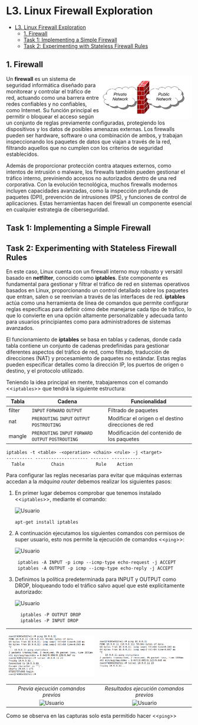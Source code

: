 # L3. Linux Firewall Exploration

- [L3. Linux Firewall Exploration](#l3-linux-firewall-exploration)
  - [1. Firewall](#1-firewall)
  - [Task 1: Implementing a Simple Firewall](#task-1-implementing-a-simple-firewall)
  - [Task 2: Experimenting with Stateless Firewall Rules](#task-2-experimenting-with-stateless-firewall-rules)

## 1. Firewall

<div>
  <img src="./assets/firewall.png" alt="Image" width="50%" align="right" />

  <p>Un <strong>firewall</strong> es un sistema de seguridad informática diseñado para monitorear y controlar el tráfico de red, actuando como una barrera entre redes confiables y no confiables, como Internet. Su función principal es permitir o bloquear el acceso según un conjunto de reglas previamente configuradas, protegiendo los dispositivos y los datos de posibles amenazas externas. Los firewalls pueden ser hardware, software o una combinación de ambos, y trabajan inspeccionando los paquetes de datos que viajan a través de la red, filtrando aquellos que no cumplen con los criterios de seguridad establecidos.
  </p>
</div>

Además de proporcionar protección contra ataques externos, como intentos de intrusión o malware, los firewalls también pueden gestionar el tráfico interno, previniendo accesos no autorizados dentro de una red corporativa. Con la evolución tecnológica, muchos firewalls modernos incluyen capacidades avanzadas, como la inspección profunda de paquetes (DPI), prevención de intrusiones (IPS), y funciones de control de aplicaciones. Estas herramientas hacen del firewall un componente esencial en cualquier estrategia de ciberseguridad.

## Task 1: Implementing a Simple Firewall

## Task 2: Experimenting with Stateless Firewall Rules

En este caso, Linux cuenta con un firewall interno muy robusto y versátil basado en **netfilter**, conocido como **iptables**. Este componente es fundamental para gestionar y filtrar el tráfico de red en sistemas operativos basados en Linux, proporcionando un control detallado sobre los paquetes que entran, salen o se reenvían a través de las interfaces de red. **iptables** actúa como una herramienta de línea de comandos que permite configurar reglas específicas para definir cómo debe manejarse cada tipo de tráfico, lo que lo convierte en una opción altamente personalizable y adecuada tanto para usuarios principiantes como para administradores de sistemas avanzados.

El funcionamiento de **iptables** se basa en tablas y cadenas, donde cada tabla contiene un conjunto de cadenas predefinidas para gestionar diferentes aspectos del tráfico de red, como filtrado, traducción de direcciones (NAT) y procesamiento de paquetes no estándar. Estas reglas pueden especificar detalles como la dirección IP, los puertos de origen o destino, y el protocolo utilizado.

Teniendo la idea principal en mente, trabajaremos con el comando <<`iptables`>> que tendrá la siguiente estructura:

| **Tabla** | **Cadena**                                            | **Funcionalidad**                                   |
| --------- | ----------------------------------------------------- | --------------------------------------------------- |
| filter    | `INPUT` `FORWARD` `OUTPUT`                            | Filtrado de paquetes                                |
| nat       | `PREROUTING` `INPUT` `OUTPUT` `POSTROUTING`           | Modificar el origen o el destino direcciones de red |
| mangle    | `PREROUTING` `INPUT` `FORWARD` `OUTPUT` `POSTROUTING` | Modificación del contenido de los paquetes          |

```
iptables -t <table> -<operation> <chain> <rule> -j <target>
---------- -------------------- ------- -----------
  Table          Chain            Rule    Action
```

Para configurar las reglas necesarias para evitar que máquinas externas accedan a la _máquina router_ debemos realizar los siguientes pasos:

1. En primer lugar debemos comprobar que tenemos instalado <<`iptables`>>, mediante el comando:

   ![Usuario](https://img.shields.io/badge/Usuario-seed--router-green?labelColor=92003b&style=flat&logo=user)

   ```shell
   apt-get install iptables
   ```

2. A continuación ejecutamos los siguientes comandos con permisos de super usuario, esto nos permite la ejecución de comandos <<`ping`>>:

   ![Usuario](https://img.shields.io/badge/Usuario-seed--router-green?labelColor=92003b&style=flat&logo=user)

   ```
    iptables -A INPUT -p icmp --icmp-type echo-request -j ACCEPT
    iptables -A OUTPUT -p icmp --icmp-type echo-reply -j ACCEPT
   ```

3. Definimos la política predeterminada para INPUT y OUTPUT como DROP, bloqueando todo el tráfico salvo aquel que esté explícitamente autorizado:

   ![Usuario](https://img.shields.io/badge/Usuario-seed--router-green?labelColor=92003b&style=flat&logo=user)

   ```
     iptables -P OUTPUT DROP
     iptables -P INPUT DROP
   ```

|                   <p align="center"><img src="./assets/iptables1.png" width="100%"/></p>                   |               <p align="center"><img src="./assets/iptables2.png" width="100%"/></p>                |
| :--------------------------------------------------------------------------------------------------------: | :-------------------------------------------------------------------------------------------------: |
|                                    _Previa ejecución comandos previos_                                     |                               _Resultados ejecución comandos previos_                               |
| ![Usuario](https://img.shields.io/badge/Usuario-seed--router-green?labelColor=92003b&style=flat&logo=user) | ![Usuario](https://img.shields.io/badge/Usuario-host2-green?labelColor=92003b&style=flat&logo=user) |

Como se observa en las capturas solo esta permitido hacer <<`ping`>>
